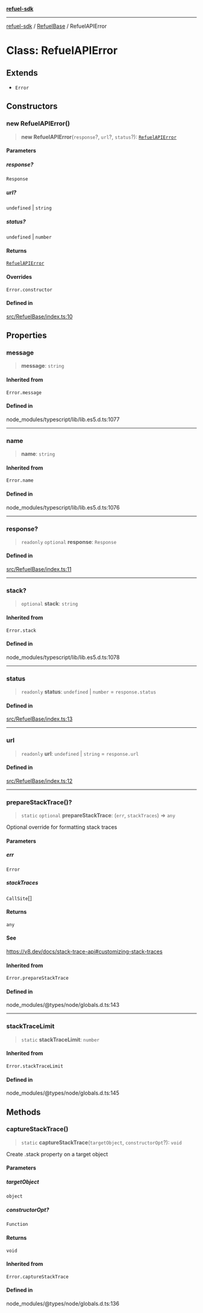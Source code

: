 [**refuel-sdk**](../../README.md)

***

[refuel-sdk](../../modules.md) / [RefuelBase](../README.md) / RefuelAPIError

# Class: RefuelAPIError

## Extends

- `Error`

## Constructors

### new RefuelAPIError()

> **new RefuelAPIError**(`response`?, `url`?, `status`?): [`RefuelAPIError`](RefuelAPIError.md)

#### Parameters

##### response?

`Response`

##### url?

`undefined` | `string`

##### status?

`undefined` | `number`

#### Returns

[`RefuelAPIError`](RefuelAPIError.md)

#### Overrides

`Error.constructor`

#### Defined in

[src/RefuelBase/index.ts:10](https://github.com/refuel-ai/refuel-sdk/blob/61d30041216a525535e2edabde48af0f00ec66c9/src/RefuelBase/index.ts#L10)

## Properties

### message

> **message**: `string`

#### Inherited from

`Error.message`

#### Defined in

node\_modules/typescript/lib/lib.es5.d.ts:1077

***

### name

> **name**: `string`

#### Inherited from

`Error.name`

#### Defined in

node\_modules/typescript/lib/lib.es5.d.ts:1076

***

### response?

> `readonly` `optional` **response**: `Response`

#### Defined in

[src/RefuelBase/index.ts:11](https://github.com/refuel-ai/refuel-sdk/blob/61d30041216a525535e2edabde48af0f00ec66c9/src/RefuelBase/index.ts#L11)

***

### stack?

> `optional` **stack**: `string`

#### Inherited from

`Error.stack`

#### Defined in

node\_modules/typescript/lib/lib.es5.d.ts:1078

***

### status

> `readonly` **status**: `undefined` \| `number` = `response.status`

#### Defined in

[src/RefuelBase/index.ts:13](https://github.com/refuel-ai/refuel-sdk/blob/61d30041216a525535e2edabde48af0f00ec66c9/src/RefuelBase/index.ts#L13)

***

### url

> `readonly` **url**: `undefined` \| `string` = `response.url`

#### Defined in

[src/RefuelBase/index.ts:12](https://github.com/refuel-ai/refuel-sdk/blob/61d30041216a525535e2edabde48af0f00ec66c9/src/RefuelBase/index.ts#L12)

***

### prepareStackTrace()?

> `static` `optional` **prepareStackTrace**: (`err`, `stackTraces`) => `any`

Optional override for formatting stack traces

#### Parameters

##### err

`Error`

##### stackTraces

`CallSite`[]

#### Returns

`any`

#### See

https://v8.dev/docs/stack-trace-api#customizing-stack-traces

#### Inherited from

`Error.prepareStackTrace`

#### Defined in

node\_modules/@types/node/globals.d.ts:143

***

### stackTraceLimit

> `static` **stackTraceLimit**: `number`

#### Inherited from

`Error.stackTraceLimit`

#### Defined in

node\_modules/@types/node/globals.d.ts:145

## Methods

### captureStackTrace()

> `static` **captureStackTrace**(`targetObject`, `constructorOpt`?): `void`

Create .stack property on a target object

#### Parameters

##### targetObject

`object`

##### constructorOpt?

`Function`

#### Returns

`void`

#### Inherited from

`Error.captureStackTrace`

#### Defined in

node\_modules/@types/node/globals.d.ts:136
